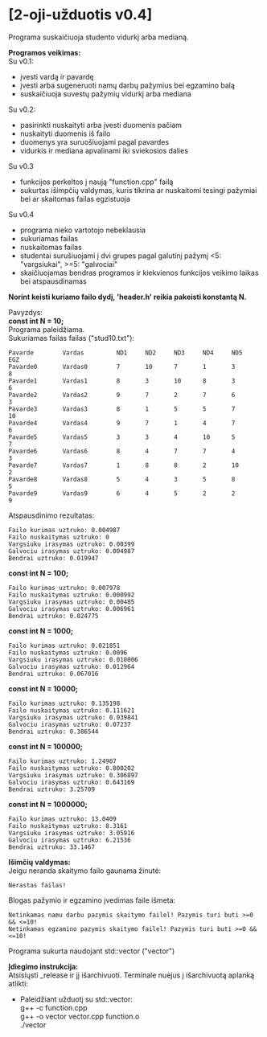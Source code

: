 # [2-oji-užduotis v0.4]

Programa suskaičiuoja studento vidurkį arba medianą.

**Programos veikimas:**\
Su v0.1:
- įvesti vardą ir pavardę
- įvesti arba sugeneruoti namų darbų pažymius bei egzamino balą
- suskaičiuoja suvestų pažymių vidurkį arba mediana

Su v0.2:
- pasirinkti nuskaityti arba įvesti duomenis pačiam
- nuskaityti duomenis iš failo
- duomenys yra suruošiuojami pagal pavardes
- vidurkis ir mediana apvalinami iki sviekosios dalies

Su v0.3
- funkcijos perkeltos į naują "function.cpp" failą
- sukurtas išimpčių valdymas, kuris tikrina ar nuskaitomi tesingi pažymiai bei ar skaitomas failas egzistuoja

Su v0.4
- programa nieko vartotojo nebeklausia
- sukuriamas failas
- nuskaitomas failas
- studentai surušiuojami į dvi grupes pagal galutinį pažymį <5: "vargsiukai", >=5: "galvociai"
- skaičiuojamas bendras programos ir kiekvienos funkcijos veikimo laikas bei atspausdinamas

**Norint keisti kuriamo failo dydį, 'header.h' reikia pakeisti konstantą N.**

Pavyzdys:\
**const int N = 10;**\
Programa paleidžiama.\
Sukuriamas failas failas ("stud10.txt"):
```
Pavarde        Vardas         ND1     ND2     ND3     ND4     ND5     EGZ
Pavarde0       Vardas0        7       10      7       1       3       8
Pavarde1       Vardas1        8       3       10      8       3       6
Pavarde2       Vardas2        9       7       2       7       6       3
Pavarde3       Vardas3        8       1       5       5       7       10
Pavarde4       Vardas4        9       7       1       4       7       6
Pavarde5       Vardas5        3       3       4       10      5       7
Pavarde6       Vardas6        8       4       7       7       4       3
Pavarde7       Vardas7        1       8       8       2       10      2
Pavarde8       Vardas8        5       4       3       5       8       5
Pavarde9       Vardas9        6       4       5       2       2       9
```
Atspausdinimo rezultatas:
```
Failo kurimas uztruko: 0.004987
Failo nuskaitymas uztruko: 0
Vargsiuku irasymas uztruko: 0.00399
Galvociu irasymas uztruko: 0.004987
Bendrai uztruko: 0.019947
```
**const int N = 100;**
```
Failo kurimas uztruko: 0.007978
Failo nuskaitymas uztruko: 0.000992
Vargsiuku irasymas uztruko: 0.00485
Galvociu irasymas uztruko: 0.006961
Bendrai uztruko: 0.024775
```
**const int N = 1000;**
```
Failo kurimas uztruko: 0.021851
Failo nuskaitymas uztruko: 0.0096
Vargsiuku irasymas uztruko: 0.010006
Galvociu irasymas uztruko: 0.012964
Bendrai uztruko: 0.067016
```
**const int N = 10000;**
```
Failo kurimas uztruko: 0.135198
Failo nuskaitymas uztruko: 0.111621
Vargsiuku irasymas uztruko: 0.039841
Galvociu irasymas uztruko: 0.07237
Bendrai uztruko: 0.386544
```
**const int N = 100000;**
```
Failo kurimas uztruko: 1.24907
Failo nuskaitymas uztruko: 0.800202
Vargsiuku irasymas uztruko: 0.306897
Galvociu irasymas uztruko: 0.643169
Bendrai uztruko: 3.25709
```
**const int N = 1000000;**
```
Failo kurimas uztruko: 13.0409
Failo nuskaitymas uztruko: 8.3161
Vargsiuku irasymas uztruko: 3.05916
Galvociu irasymas uztruko: 6.21536
Bendrai uztruko: 33.1467
```
**Išimčių valdymas:**\
Jeigu neranda skaitymo failo gaunama žinutė:
```
Nerastas failas!
```
Blogas pažymio ir egzamino įvedimas faile išmeta:
```
Netinkamas namu darbu pazymis skaitymo failel! Pazymis turi buti >=0 && <=10!
Netinkamas egzamino pazymis skaitymo failel! Pazymis turi buti >=0 && <=10!
```
Programa sukurta naudojant std::vector ("vector")

**Įdiegimo instrukcija:**\
Atsisiųsti _release ir jį išarchivuoti. Terminale nuėjus į išarchivuotą aplanką atlikti:
- Paleidžiant užduotį su std::vector:\
g++ -c function.cpp\
g++ -o vector vector.cpp function.o\
./vector
